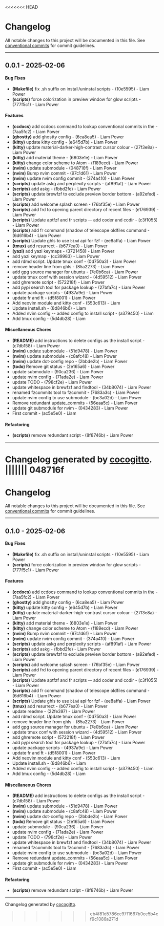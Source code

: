 <<<<<<< HEAD
# Changelog
All notable changes to this project will be documented in this file. See [conventional commits](https://www.conventionalcommits.org/) for commit guidelines.

- - -
## 0.0.1 - 2025-02-06
#### Bug Fixes
- **(Makefile)** fix .sh suffix on install/uninstal scripts - (10e5595) - Liam Power
- **(scripts)** force colorization in preview window for glow scripts - (777f5c1) - Liam Power
#### Features
- **(ccdocs)** add ccdocs command to lookup conventional commits in the - (7aa5fc2) - Liam Power
- **(ghostty)** add ghostty config - (6ca8ea5) - Liam Power
- **(kitty)** update kitty config - (e645d7b) - Liam Power
- **(kitty)** update material-darker-high-contrast cursor colour - (27f3e8a) - Liam Power
- **(kitty)** add material theme - (6803e1e) - Liam Power
- **(kitty)** change color scheme to Atom - (f189ecd) - Liam Power
- **(nvim)** update submodule - (048716f) - Liam Power
- **(nvim)** Bump nvim commit - (97c1d61) - Liam Power
- **(nvim)** update nvim config commit - (374a410) - Liam Power
- **(scripts)** update askg and perplexity scripts - (af891af) - Liam Power
- **(scripts)** add askg - (fbbd2fe) - Liam Power
- **(scripts)** update brewfzf to exclude preview border bottom - (a92efed) - Liam Power
- **(scripts)** add welcome splash screen - (76bf35e) - Liam Power
- **(scripts)** add frd to opening parent directory of recent files - (e176939) - Liam Power
- **(scripts)** Update aptfzf and fr scripts -- add coder and codir - (c3f1055) - Liam Power
- **(scripts)** add fr command (shadow of telescope oldfiles command - (6d616b4) - Liam Power
- **(scripts)** Update ghls to use `bind` api for fzf - (ee8affa) - Liam Power
- **(tmux)** add resurrect - (b677ea0) - Liam Power
- **(yazi)** add yazi keymaps - (3721458) - Liam Power
- add yazi keymap - (cc39983) - Liam Power
- add rdmd script. Update tmux conf - (0d750a3) - Liam Power
- remove header line from ghls - (85a2273) - Liam Power
- add gpg source manager for ubuntu - (7e0b6ca) - Liam Power
- update tmux conf with session wizard - (4d59512) - Liam Power
- add ghremote script - (572218f) - Liam Power
- add pypi search tool for package lookup - (27bfa7c) - Liam Power
- update package scripts - (4937a9e) - Liam Power
- update fr and ft - (d5f8001) - Liam Power
- Add neovim module and kitty conf - (553c613) - Liam
- Update install.sh - (8d846b6) - Liam
- Added nvim config -- added config to install script - (a379450) - Liam
- Add tmux config - (5d4db28) - Liam
#### Miscellaneous Chores
- **(README)** add instructions to delete configs as the install script - (c7db158) - Liam Power
- **(nvim)** update submodule - (51d9478) - Liam Power
- **(nvim)** update submodule - (c8afc48) - Liam Power
- **(nvim)** update dot-config repo - (2bbde2b) - Liam Power
- **(todo)** Remove git status - (2e165a6) - Liam Power
- update submodule - (90ca236) - Liam Power
- update nvim config - (71ada2e) - Liam Power
- update TODO - (798cf2e) - Liam Power
- update whitespace in brewfzf and findtool - (34b8074) - Liam Power
- renamed fzcommits tool to fzcommit - (7683a3c) - Liam Power
- update nvim config to use submodule - (bc3a02d) - Liam Power
- Remove redundant update_commits - (56eaa5c) - Liam Power
- update git submodule for nvim - (0434283) - Liam Power
- First commit - (ac5e5e0) - Liam
#### Refactoring
- **(scripts)** remove redundant script - (8f8746b) - Liam Power

- - -

Changelog generated by [cocogitto](https://github.com/cocogitto/cocogitto).
||||||| 048716f
=======
# Changelog
All notable changes to this project will be documented in this file. See [conventional commits](https://www.conventionalcommits.org/) for commit guidelines.

- - -
## 0.1.0 - 2025-02-06
#### Bug Fixes
- **(Makefile)** fix .sh suffix on install/uninstal scripts - (10e5595) - Liam Power
- **(scripts)** force colorization in preview window for glow scripts - (777f5c1) - Liam Power
#### Features
- **(ccdocs)** add ccdocs command to lookup conventional commits in the - (7aa5fc2) - Liam Power
- **(ghostty)** add ghostty config - (6ca8ea5) - Liam Power
- **(kitty)** update kitty config - (e645d7b) - Liam Power
- **(kitty)** update material-darker-high-contrast cursor colour - (27f3e8a) - Liam Power
- **(kitty)** add material theme - (6803e1e) - Liam Power
- **(kitty)** change color scheme to Atom - (f189ecd) - Liam Power
- **(nvim)** Bump nvim commit - (97c1d61) - Liam Power
- **(nvim)** update nvim config commit - (374a410) - Liam Power
- **(scripts)** update askg and perplexity scripts - (af891af) - Liam Power
- **(scripts)** add askg - (fbbd2fe) - Liam Power
- **(scripts)** update brewfzf to exclude preview border bottom - (a92efed) - Liam Power
- **(scripts)** add welcome splash screen - (76bf35e) - Liam Power
- **(scripts)** add frd to opening parent directory of recent files - (e176939) - Liam Power
- **(scripts)** Update aptfzf and fr scripts -- add coder and codir - (c3f1055) - Liam Power
- **(scripts)** add fr command (shadow of telescope oldfiles command - (6d616b4) - Liam Power
- **(scripts)** Update ghls to use `bind` api for fzf - (ee8affa) - Liam Power
- **(tmux)** add resurrect - (b677ea0) - Liam Power
- update readme - (22fe397) - Liam Power
- add rdmd script. Update tmux conf - (0d750a3) - Liam Power
- remove header line from ghls - (85a2273) - Liam Power
- add gpg source manager for ubuntu - (7e0b6ca) - Liam Power
- update tmux conf with session wizard - (4d59512) - Liam Power
- add ghremote script - (572218f) - Liam Power
- add pypi search tool for package lookup - (27bfa7c) - Liam Power
- update package scripts - (4937a9e) - Liam Power
- update fr and ft - (d5f8001) - Liam Power
- Add neovim module and kitty conf - (553c613) - Liam
- Update install.sh - (8d846b6) - Liam
- Added nvim config -- added config to install script - (a379450) - Liam
- Add tmux config - (5d4db28) - Liam
#### Miscellaneous Chores
- **(README)** add instructions to delete configs as the install script - (c7db158) - Liam Power
- **(nvim)** update submodule - (51d9478) - Liam Power
- **(nvim)** update submodule - (c8afc48) - Liam Power
- **(nvim)** update dot-config repo - (2bbde2b) - Liam Power
- **(todo)** Remove git status - (2e165a6) - Liam Power
- update submodule - (90ca236) - Liam Power
- update nvim config - (71ada2e) - Liam Power
- update TODO - (798cf2e) - Liam Power
- update whitespace in brewfzf and findtool - (34b8074) - Liam Power
- renamed fzcommits tool to fzcommit - (7683a3c) - Liam Power
- update nvim config to use submodule - (bc3a02d) - Liam Power
- Remove redundant update_commits - (56eaa5c) - Liam Power
- update git submodule for nvim - (0434283) - Liam Power
- First commit - (ac5e5e0) - Liam
#### Refactoring
- **(scripts)** remove redundant script - (8f8746b) - Liam Power

- - -

Changelog generated by [cocogitto](https://github.com/cocogitto/cocogitto).
>>>>>>> eb4f81d5786cc97f1667b0ce5b4cf9c1086a271d
